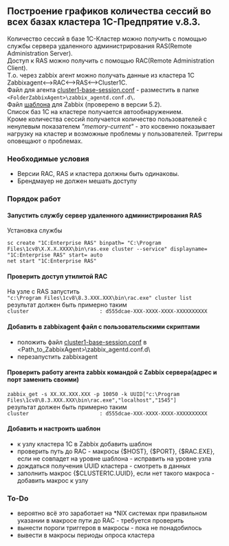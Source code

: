 ## Построение графиков количества сессий во всех базах кластера 1С-Предпрятие v.8.3.  
Количество сессий в базе 1С-Кластер можно получить с помощью службы сервера удаленного администрирования RAS(Remote Administration Server).  
Доступ к RAS можно получить с помощью RAC(Remote Administration Client).  
Т.о. через zabbix агент можно получать данные из кластера 1С  
    Zabbixagent<-->RAC<-->RAS<-->Cluster1C.  
Файл для агента [cluster1-base-session.conf](./cluster1-base-session.conf) - разместить в папке ```<FolderZabbixAgent>\zabbix_agentd.conf.d\```.  
Файл [шаблона](./Zabbix-NumberOfSsessionsCluster1C.yaml) для Zabbix (проверено в версии 5.2).  
Список баз 1С на кластере получается автообнаружением.  
Кроме количества сессий получается количество пользователей с ненулевым показателем  *"memory-current"* - это косвенно показывает нагрузку на кластер и возможные проблемы у пользователей. Триггеры оповещают о проблемах.  
  
### Необходимые условия  
- Версии RAC, RAS и кластера должны быть одинаковы.  
- Брендмауер не должен мешать доступу  
### Порядок работ  
#### Запустить службу сервер удаленного администрирования RAS  
Установка службы  
```
sc create "1C:Enterprise RAS" binpath= "C:\Program Files\1cv8\Х.Х.Х.ХХХХ\bin\ras.exe cluster --service" displayname= "1C:Enterprise RAS" start= auto
net start "1C:Enterprise RAS"
```
#### Проверить доступ утилитой RAC  
На узле с RAS запустить  
```"c:\Program Files\1cv8\8.3.XXX.XXX\bin\rac.exe" cluster list```  
результат должен быть примерно таким  
```cluster                       : d555dcae-XXX-XXXX-XXXX-XXXXXXXXXX```  
#### Добавить в zabbixagent файл с пользовательскими скриптами  
- положить файл [cluster1-base-session.conf](./cluster1-base-session.conf) в <Path_to_ZabbixAgent>\zabbix_agentd.conf.d\  
- перезапустить zabbixagent  
#### Проверить работу агента zabbix командой с Zabbix сервера(адрес и порт заменить своими)  
```zabbix_get -s XX.XX.XXX.XXX -p 10050 -k UUID["c:\Program Files\1cv8\8.3.XXX.XXX\bin\rac.exe","localhost","1545"]```  
результат должен быть примерно таким  
```cluster                       : d555dcae-XXX-XXXX-XXXX-XXXXXXXXXX```  
#### Добавить и настроить шаблон  
- к узлу кластера 1С в Zabbix добавить шаблон  
- проверить путь до RAC - макросы {$HOST}, {$PORT}, {$RAC.EXE}, если не совпадет на уровне шаблона - исправить на уровне узла  
- дождаться получения UUID кластера - смотреть в данных  
- заполнить макрос {$CLUSTER1C.UUID}, если нет такого макроса - добавить макрос к узлу  
### To-Do  
- вероятно всё это заработает на \*NIX системах при правильном указании в макросе пути до RAC - требуется проверить  
- вынести пороги триггеров в макросы - пока не понадобилось  
- вывести в макросы периоды опроса кластера

  

